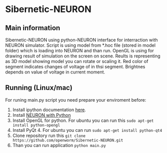 # Sibernetic-NEURON

Main information
------------------------------
Sibernetic-NEURON using python-NEURON interface for interraction with NEURON simulator. Script is using model from *.hoc file (stored in model folder) which is loading into NEURON and than run. OpenGL is using for drawing result of simulation on the screen on scene. Reults is representing as 3D model showing model you can rotate or scaling it. Red color of segment indicates changes of voltage of in thsi segment. Brightnes depends on value of voltage in current moment.

Running (Linux/mac)
------------------------------
For runing main.py script you need prepare your enviroment before:

1. Install ipython documentation [here](http://ipython.org/install.html).
2. Install [NEURON with Python](http://www.davison.webfactional.com/notes/installation-neuron-python/)
3. Install OpenGL for python. For ubuntu you can run this ```sudo apt-get install python-opengl```
4. Install PyQt 4. For ubuntu you can run ```sudo apt-get install python-qt4```
4. Clone repository run this ```git clone https://github.com/openworm/Sibernetic-NEURON.git```
6. Than you can run application ```python main.py```

